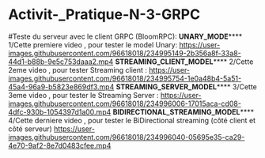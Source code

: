 # Activit-_Pratique-N-3-GRPC
#Teste du serveur avec le client GRPC (BloomRPC):
**************************UNARY_MODE******************************
1/Cette premiere video , pour tester le model Unary:
https://user-images.githubusercontent.com/96618018/234995149-2b356a8f-33a8-44d1-b88b-9e5c753daaa2.mp4
**************************STREAMING_CLIENT_MODEL******************************
2/Cette 2eme video , pour tester Streaming client : 
https://user-images.githubusercontent.com/96618018/234995754-1e0a48b4-5a51-45a4-96a9-b5823e869df3.mp4
**************************STREAMING_SERVER_MODEL******************************
3/Cette 3eme video , pour tester le Streaming Server :
https://user-images.githubusercontent.com/96618018/234996006-17015aca-cd08-4dfc-930b-1054397d1a00.mp4
**************************BIDIRECTIONAL_STREAMING_MODEL******************************
4/Cette derniere video , pour tester le BiDirectional streaming (côté client et côté serveur)
https://user-images.githubusercontent.com/96618018/234996040-05695e35-ca29-4e70-9af2-8e7d0483cfee.mp4




